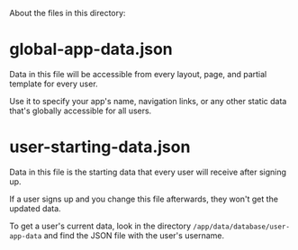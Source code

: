 About the files in this directory:

# global-app-data.json

Data in this file will be accessible from every layout, page, and partial template for every user.

Use it to specify your app's name, navigation links, or any other static data that's globally accessible for all users.

# user-starting-data.json

Data in this file is the starting data that every user will receive after signing up.

If a user signs up and you change this file afterwards, they won't get the updated data.

To get a user's current data, look in the directory `/app/data/database/user-app-data` and find the JSON file with the user's username.